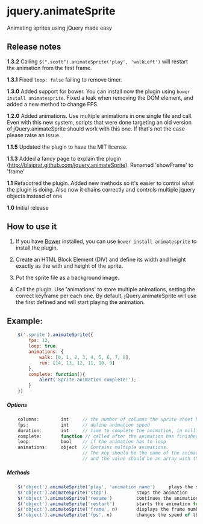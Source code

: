 jquery.animateSprite
====================

Animating sprites using jQuery made easy

Release notes
-------------
**1.3.2** Calling `$(".scott").animateSprite('play', 'walkLeft')` will restart the animation from the first frame.

**1.3.1** Fixed `loop: false` failing to remove timer.

**1.3.0** Added support for bower. You can install now the plugin using `bower install animatesprite`. Fixed a leak when removing the DOM element, and added a new method to change FPS.

**1.2.0** Added animations. Use multiple animations in one single file and call. Even with this new system, scripts that were done targeting an old version of jQuery.animateSprite should work with this one. If that's not the case please raise an issue.

**1.1.5** Updated the plugin to have the MIT license.

**1.1.3** Added a fancy page to explain the plugin (http://blaiprat.github.com/jquery.animateSprite). Renamed 'showFrame' to 'frame'

**1.1** Refacotred the plugin. Added new methods so it's easier to control what the plugin is doing. Also now it chains correctly and controls multiple jquery objects instead of one

**1.0** Initial release

How to use it
-------------

1. If you have  [Bower](http://bower.io/) installed, you can use `bower install animatesprite` to install the plugin. 

2. Create an HTML Block Element (DIV) and define its width and height exactly as the with and height of the sprite.

3. Put the sprite file as a background image.

4. Call the plugin. Use 'animations' to store multiple animations, setting the correct keyframe per each one. By default, jQuery.animateSprite will use the first defined and will start playing the animation.

Example:
--------

```javascript
    $('.sprite').animateSprite({
        fps: 12,
        loop: true,
        animations: {
            walk: [0, 1, 2, 3, 4, 5, 6, 7, 8],
            run: [14, 13, 12, 11, 10, 9]
        },
        complete: function(){
            alert('Sprite animation complete!');
        }
    })
```

##### Options
```javascript
    columns:        int     // the number of columns the sprite sheet has, default 10
    fps:            int     // define animation speed
    duration:       int     // time to complete the animation, in milliseconds (overrides fps)
    complete:       function // called after the animation has finished (not called if loop is set to true)
    loop:           bool    // if the animation has to loop
    animations:     object  // Contains multiple animations.
                            // The key should be the name of the animation,
                            // and the value should be an array with the frames.
```

##### Methods
```javascript
    $('object').animateSprite('play', 'animation name')     plays the specified animation
    $('object').animateSprite('stop')           stops the animation
    $('object').animateSprite('resume')         continues the animation from the point where it was stopped
    $('object').animateSprite('restart')        starts the animation from the beginning
    $('object').animateSprite('frame', n)       displays the frame number 'n'
    $('object').animateSprite('fps', n)         changes the speed of the animation to 'n' frames per second

```

